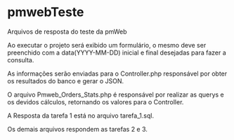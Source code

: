 # pmwebTeste
Arquivos de resposta do teste da pmWeb


Ao executar o projeto será exibido um formulário, o mesmo deve ser preenchido com a data(YYYY-MM-DD) inicial e final desejadas para fazer a consulta.

As informações serão enviadas para o Controller.php responsável por obter os resultados do banco e gerar o JSON.

O arquivo Pmweb_Orders_Stats.php é responsável por realizar as querys e os devidos cálculos, retornando os valores para o Controller.



A Resposta da tarefa 1 está no arquivo tarefa_1.sql.

Os demais arquivos respondem as tarefas 2 e 3. 
